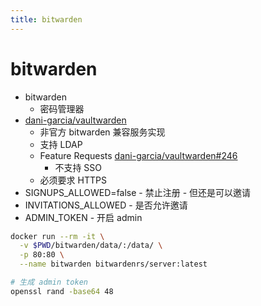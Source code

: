 ```yaml
---
title: bitwarden
---
```


# bitwarden
- bitwarden
  - 密码管理器
- [dani-garcia/vaultwarden](https://github.com/dani-garcia/vaultwarden)
  - 非官方 bitwarden 兼容服务实现
  - 支持 LDAP
  - Feature Requests [dani-garcia/vaultwarden#246](https://github.com/dani-garcia/vaultwarden/issues/246)
    - 不支持 SSO
  - 必须要求 HTTPS
- SIGNUPS_ALLOWED=false - 禁止注册 - 但还是可以邀请
- INVITATIONS_ALLOWED - 是否允许邀请
- ADMIN_TOKEN - 开启 admin

```bash
docker run --rm -it \
  -v $PWD/bitwarden/data/:/data/ \
  -p 80:80 \
  --name bitwarden bitwardenrs/server:latest

# 生成 admin token
openssl rand -base64 48
```
